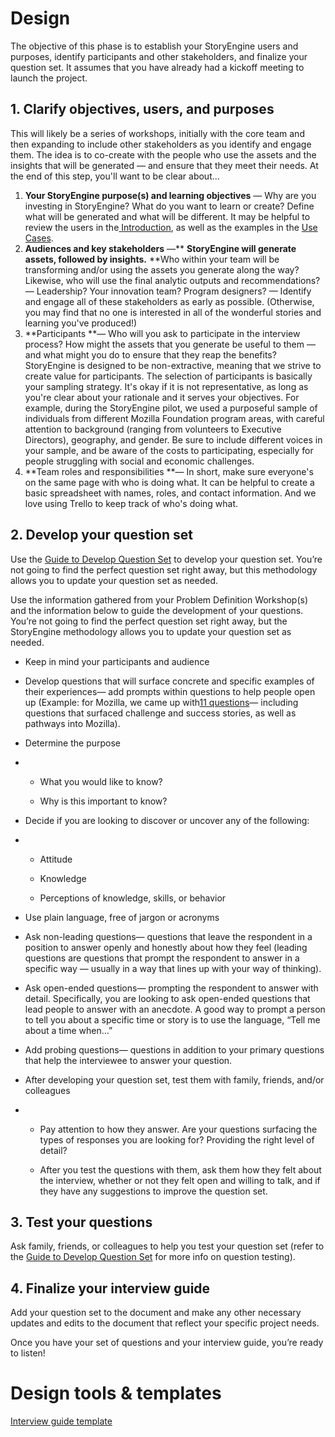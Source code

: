 # Design

The objective of this phase is to establish your StoryEngine users and purposes, identify participants and other stakeholders, and finalize your question set. It assumes that you have already had a kickoff meeting to launch the project. 

## 1. Clarify objectives, users, and purposes

This will likely be a series of workshops, initially with the core team and then expanding to include other stakeholders as you identify and engage them. The idea is to co-create with the people who use the assets and the insights that will be generated — and ensure that they meet their needs. At the end of this step, you'll want to be clear about... 

1. **Your StoryEngine purpose\(s\) and learning objectives** — Why are you investing in StoryEngine? What do you want to learn or create? Define what will be generated and what will be different. It may be helpful to review the users in the[ Introduction](/README.md), as well as the examples in the [Use Cases](/use-cases.md). 
2. **Audiences and key stakeholders** —** **StoryEngine will generate assets, followed by insights.** **Who within your team will be transforming and/or using the assets you generate along the way? Likewise, who will use the final analytic outputs and recommendations? — Leadership? Your innovation team? Program designers? — Identify and engage all of these stakeholders as early as possible. \(Otherwise, you may find that no one is interested in all of the wonderful stories and learning you've produced!\)
3. **Participants **— Who will you ask to participate in the interview process? How might the assets that you generate be useful to them — and what might you do to ensure that they reap the benefits? StoryEngine is designed to be non-extractive, meaning that we strive to create value for participants. The selection of participants is basically your sampling strategy. It's okay if it is not representative, as long as you're clear about your rationale and it serves your objectives. For example, during the StoryEngine pilot, we used a purposeful sample of individuals from different Mozilla Foundation program areas, with careful attention to background \(ranging from volunteers to Executive Directors\), geography, and gender. Be sure to include different voices in your sample, and be aware of the costs to participating, especially for people struggling with social and economic challenges.
4. **Team roles and responsibilities **— In short, make sure everyone's on the same page with who is doing what. It can be helpful to create a basic spreadsheet with names, roles, and contact information. And we love using Trello to keep track of who's doing what. 

## 2. D**evelop your question set**

Use the [Guide to Develop Question Set](https://docs.google.com/document/d/1ZxwAwloIrCGI9nruF8r7k5PQ10gcOXvY9rpD1nsYVTM/edit?usp=sharing) to develop your question set. You’re not going to find the perfect question set right away, but this methodology allows you to update your question set as needed.

Use the information gathered from your Problem Definition Workshop\(s\) and the information below to guide the development of your questions. You’re not going to find the perfect question set right away, but the StoryEngine methodology allows you to update your question set as needed.

* Keep in mind your participants and audience

* Develop questions that will surface concrete and specific examples of their experiences— add prompts within questions to help people open up \(Example: for Mozilla, we came up with[11 questions](https://storyengine.io/questions/)— including questions that surfaced challenge and success stories, as well as pathways into Mozilla\).

* Determine the purpose

* * What you would like to know?

  * Why is this important to know?
* Decide if you are looking to discover or uncover any of the following:

* * Attitude

  * Knowledge

  * Perceptions of knowledge, skills, or behavior
* Use plain language, free of jargon or acronyms

* Ask non-leading questions— questions that leave the respondent in a position to answer openly and honestly about how they feel \(leading questions are questions that prompt the respondent to answer in a specific way — usually in a way that lines up with your way of thinking\).

* Ask open-ended questions— prompting the respondent to answer with detail. Specifically, you are looking to ask open-ended questions that lead people to answer with an anecdote. A good way to prompt a person to tell you about a specific time or story is to use the language, “Tell me about a time when…”

* Add probing questions— questions in addition to your primary questions that help the interviewee to answer your question.

* After developing your question set, test them with family, friends, and/or colleagues

* * Pay attention to how they answer. Are your questions surfacing the types of responses you are looking for? Providing the right level of detail?

  * After you test the questions with them, ask them how they felt about the interview, whether or not they felt open and willing to talk, and if they have any suggestions to improve the question set.

## 3. **Test your questions**

Ask family, friends, or colleagues to help you test your question set \(refer to the [Guide to Develop Question Set](https://docs.google.com/document/d/1ZxwAwloIrCGI9nruF8r7k5PQ10gcOXvY9rpD1nsYVTM/edit?usp=sharing) for more info on question testing\).

## 4. Finalize your i**nterview guide**

Add your question set to the document and make any other necessary updates and edits to the document that reflect your specific project needs.

Once you have your set of questions and your interview guide, you’re ready to listen!

# Design tools & templates

[Interview guide template](https://www.gitbook.com/book/loup/storyengine/edit#)






